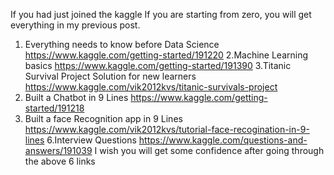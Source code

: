 If you had just joined the kaggle
If you are starting from zero, you will get everything in my previous post.
1. Everything needs to know before Data Science
https://www.kaggle.com/getting-started/191220
2.Machine Learning basics
https://www.kaggle.com/getting-started/191390
3.Titanic Survival Project Solution for new learners
https://www.kaggle.com/vik2012kvs/titanic-survivals-project
4. Built a Chatbot in 9 Lines
https://www.kaggle.com/getting-started/191218
5. Built a face Recognition app in 9 Lines
https://www.kaggle.com/vik2012kvs/tutorial-face-recogination-in-9-lines
6.Interview Questions
https://www.kaggle.com/questions-and-answers/191039
I wish you will get some confidence after going through the above 6 links
